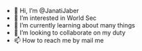 - 👋 Hi, I’m @JanatiJaber
- 👀 I’m interested in World Sec
- 🌱 I’m currently learning about many things
- 💞️ I’m looking to collaborate on my duty
- 📫 How to reach me by mail me 

<!---
JanatiJaber/JanatiJaber is a ✨ special ✨ repository because its `README.md` (this file) appears on your GitHub profile.
You can click the Preview link to take a look at your changes.
--->
